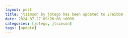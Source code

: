 ```yaml
---
layout: post
title: jtsimson by jotego has been updated to 27e5bb9
date: 2024-07-27 09:26:08 +0000
categories: [jotego, jtsimson]
tags: [update]
---
```


